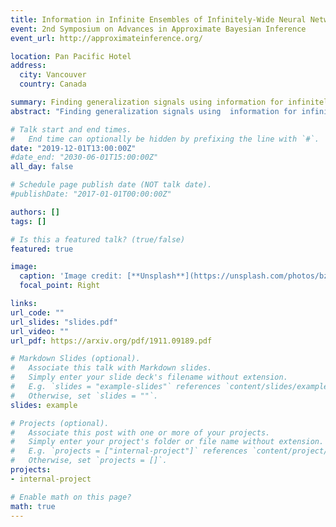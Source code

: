```yaml
---
title: Information in Infinite Ensembles of Infinitely-Wide Neural Networks
event: 2nd Symposium on Advances in Approximate Bayesian Inference
event_url: http://approximateinference.org/

location: Pan Pacific Hotel
address:
  city: Vancouver 
  country: Canada

summary: Finding generalization signals using information for infinitely-wide neural networks.
abstract: "Finding generalization signals using  information for infinitely-wide neural networks."

# Talk start and end times.
#   End time can optionally be hidden by prefixing the line with `#`.
date: "2019-12-01T13:00:00Z"
#date_end: "2030-06-01T15:00:00Z"
all_day: false

# Schedule page publish date (NOT talk date).
#publishDate: "2017-01-01T00:00:00Z"

authors: []
tags: []

# Is this a featured talk? (true/false)
featured: true

image:
  caption: 'Image credit: [**Unsplash**](https://unsplash.com/photos/bzdhc5b3Bxs)'
  focal_point: Right

links:
url_code: ""
url_slides: "slides.pdf"
url_video: ""
url_pdf: https://arxiv.org/pdf/1911.09189.pdf

# Markdown Slides (optional).
#   Associate this talk with Markdown slides.
#   Simply enter your slide deck's filename without extension.
#   E.g. `slides = "example-slides"` references `content/slides/example-slides.md`.
#   Otherwise, set `slides = ""`.
slides: example

# Projects (optional).
#   Associate this post with one or more of your projects.
#   Simply enter your project's folder or file name without extension.
#   E.g. `projects = ["internal-project"]` references `content/project/deep-learning/index.md`.
#   Otherwise, set `projects = []`.
projects:
- internal-project

# Enable math on this page?
math: true
---
```

